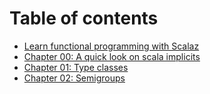 # Table of contents

* [Learn functional programming with Scalaz](README.md)
* [Chapter 00: A quick look on scala implicits](ch00_implicits.md)
* [Chapter 01: Type classes](ch01.md)
* [Chapter 02: Semigroups](ch02.md)
